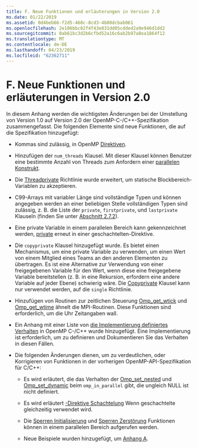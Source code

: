```yaml
---
title: F. Neue Funktionen und erläuterungen in Version 2.0
ms.date: 01/22/2019
ms.assetid: 0d4beb66-f2d5-468c-8cd3-4b00dcbab061
ms.openlocfilehash: 2e186bbc82f4f43e831dd05cdded2a9e946d1dd2
ms.sourcegitcommit: 0ab61bc3d2b6cfbd52a16c6ab2b97a8ea1864f12
ms.translationtype: MT
ms.contentlocale: de-DE
ms.lasthandoff: 04/23/2019
ms.locfileid: "62362711"
---
```

# <a name="f-new-features-and-clarifications-in-version-20"></a>F. Neue Funktionen und erläuterungen in Version 2.0

In diesem Anhang werden die wichtigsten Änderungen bei der Umstellung von Version 1.0 auf Version 2.0 der OpenMP-C-/C++-Spezifikation zusammengefasst. Die folgenden Elemente sind neue Funktionen, die auf die Spezifikation hinzugefügt:

- Kommas sind zulässig, in OpenMP [Direktiven](2-directives.md#21-directive-format).

- Hinzufügen der `num_threads` Klausel. Mit dieser Klausel können Benutzer eine bestimmte Anzahl von Threads zum Anfordern einer [parallelen Konstrukt](2-directives.md#23-parallel-construct).

- Die [Threadprivate](2-directives.md#271-threadprivate-directive) Richtlinie wurde erweitert, um statische Blockbereich-Variablen zu akzeptieren.

- C99-Arrays mit variabler Länge sind vollständige Typen und können angegeben werden an einer beliebigen Stelle vollständigen Typen sind zulässig, z. B. die Liste der `private`, `firstprivate`, und `lastprivate` Klauseln (finden Sie unter [Abschnitt 2.7.2](2-directives.md#272-data-sharing-attribute-clauses)).

- Eine private Variable in einem parallelen Bereich kann gekennzeichnet werden, [private](2-directives.md#2721-private) erneut in einer geschachtelten-Direktive.

- Die `copyprivate` Klausel hinzugefügt wurde. Es bietet einen Mechanismus, um eine private Variable zu verwenden, um einen Wert von einem Mitglied eines Teams an den anderen Elementen zu übertragen. Es ist eine Alternative zur Verwendung von einer freigegebenen Variable für den Wert, wenn diese eine freigegebene Variable bereitstellen (z. B. in eine Rekursion, erfordern eine andere Variable auf jeder Ebene) schwierig wäre. Die [Copyprivate](2-directives.md#2728-copyprivate) Klausel kann nur verwendet werden, auf die `single` Richtlinie.

- Hinzufügen von Routinen zur zeitlichen Steuerung [Omp_get_wtick](3-run-time-library-functions.md#332-omp_get_wtick-function) und [Omp_get_wtime](3-run-time-library-functions.md#331-omp_get_wtime-function) ähnelt die MPI-Routinen. Diese Funktionen sind erforderlich, um die Uhr Zeitangaben wall.

- Ein Anhang mit einer Liste von [die Implementierung definiertes Verhalten](e-implementation-defined-behaviors-in-openmp-c-cpp.md) in OpenMP C-/C++ wurde hinzugefügt. Eine Implementierung ist erforderlich, um zu definieren und Dokumentieren Sie das Verhalten in diesen Fällen.

- Die folgenden Änderungen dienen, um zu verdeutlichen, oder Korrigieren von Funktionen in der vorherigen OpenMP-API-Spezifikation für C/C++:

  - Es wird erläutert, die das Verhalten der [Omp_set_nested](3-run-time-library-functions.md#319-omp_set_nested-function) und [Omp_set_dynamic](3-run-time-library-functions.md#317-omp_set_dynamic-function) beim `omp_in_parallel` gibt, die ungleich NULL ist nicht definiert.

  - Es wird erläutert [-Direktive Schachtelung](2-directives.md#29-directive-nesting) Wenn geschachtelte gleichzeitig verwendet wird.

  - Die [Sperren Initialisierung](3-run-time-library-functions.md#321-omp_init_lock-and-omp_init_nest_lock-functions) und [Sperren Zerstörung](3-run-time-library-functions.md#322-omp_destroy_lock-and-omp_destroy_nest_lock-functions) Funktionen können in einem parallelen Bereich aufgerufen werden.

  - Neue Beispiele wurden hinzugefügt, um [Anhang A](a-examples.md).